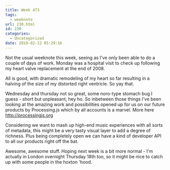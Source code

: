 ```yaml
---
title: Week 473
tags:
  - weeknote
url: 230.html
id: 230
categories:
  - Uncategorized
date: 2010-02-12 05:29:16
---
```


Not the usual weeknote this week, seeing as I've only been able to do a couple of days of work. Monday was a hospital visit to check up following my heart valve replacement at the end of 2008. 

All is good, with dramatic remodeling of my heart so far resulting in a halving of the size of my distorted right ventricle. So yay that. 

Wednesday and thursday not so great, some noro-type stomach bug I guess - short but unpleasant, hey ho. So inbetween those things I've been looking at the amazing work and possibilities opened up for us on our future products by Processing.js which by all accounts is a marvel. More here http://processingjs.org 

Considering we want to mash up high-end music experiences with all sorts of metadata, this might be a very tasty visual layer to add a degree of richness. Plus being completely open we can have a kind of developer API to all our products right off the bat. 

Awesome, awesome stuff. Hoping next week is a bit more normal - I'm actually in London overnight Thursday 18th too, so it might be nice to catch up with some people in the hoxton 'hood.